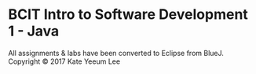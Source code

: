# BCIT Intro to Software Development 1 - Java
All assignments & labs have been converted to Eclipse from BlueJ.
Copyright © 2017 Kate Yeeum Lee
